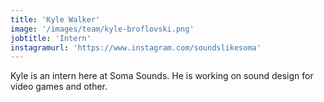 ```yaml
---
title: 'Kyle Walker'
image: '/images/team/kyle-broflovski.png'
jobtitle: 'Intern'
instagramurl: 'https://www.instagram.com/soundslikesoma'
---
```


Kyle is an intern here at Soma Sounds. He is working on sound design for video games and other.

